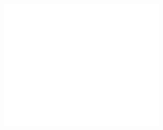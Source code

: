 <div align="center">
  <img src="welcome.svg" width="800" height="400" alt="Click to see the source">
</div>
